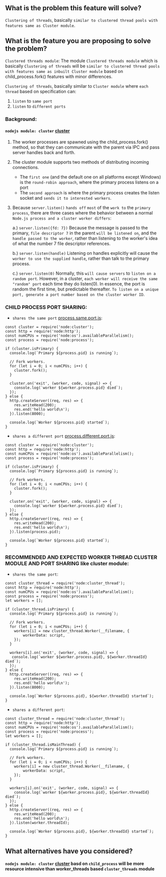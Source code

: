 ## What is the problem this feature will solve?

`Clustering of threads`, basically `similar to clustered thread pools with features same as Cluster module`.


## What is the feature you are proposing to solve the problem?

`Clustered threads module`: The module `Clustered threads module` which is basically `Clustering of threads` will be `similar to clustered thread pools with features same as inbuilt Cluster module` based on child_process.fork() features with minor differences.


`Clustering of threads`, basically similar to `Cluster module` where `each thread` based on specification can: 

1. `listen` to `same port`
2. `listen` to `different ports`


### Background: 


#### `nodejs module: cluster` [cluster](https://nodejs.org/api/cluster.html#how-it-works)

1. The worker processes are spawned using the child_process.fork() method, so that they can communicate with the parent via IPC and pass server handles back and forth. 
2. The cluster module supports two methods of distributing incoming connections. 
    * The `first one` (and the default one on all platforms except Windows) is the `round-robin approach`, where the primary process listens on a port
    * The `second approach` is where the primary process creates the listen socket and `sends it to interested workers`.

3. Because `server.listen()` `hands off` `most` of the `work to` the `primary process`, there are three cases where the behavior between a normal `Node.js process and a cluster worker differs`:

    a.) `server.listen({fd: 7})` Because the message is passed to the primary, `file descriptor 7` in the parent `will be listened on`, and the `handle passed to the worker`, rather than listening to the worker's idea of what the number 7 file descriptor references.

    b.) `server.listen(handle)` Listening on handles explicitly will cause the `worker to use the supplied handle`, rather than talk to the primary process.
    
    c.) `server.listen(0)` Normally, this `will cause servers` to `listen on a random port`. However, in a cluster, `each worker will receive the same "random" port` each time they do listen(0). In essence, the port is random the first time, but predictable thereafter. `To listen on a unique port, generate a port number based on the cluster worker ID`.

### CHILD PROCESS PORT SHARING: 

* `shares the same port` [process.same.port.js](https://github.com/ganeshkbhat/loadbalancer/blob/d9e0d5fca5c47e940c483cfdc336e12aeeb437eb/demos/process.same.port.js):
```
const cluster = require('node:cluster');
const http = require('node:http');
const numCPUs = require('node:os').availableParallelism();
const process = require('node:process');

if (cluster.isPrimary) {
  console.log(`Primary ${process.pid} is running`);

  // Fork workers.
  for (let i = 0; i < numCPUs; i++) {
    cluster.fork();
  }

  cluster.on('exit', (worker, code, signal) => {
    console.log(`worker ${worker.process.pid} died`);
  });
} else {
  http.createServer((req, res) => {
    res.writeHead(200);
    res.end('hello world\n');
  }).listen(8000);

  console.log(`Worker ${process.pid} started`);
}
```


* `shares a different port` [process.different.port.js](https://github.com/ganeshkbhat/loadbalancer/blob/d9e0d5fca5c47e940c483cfdc336e12aeeb437eb/demos/process.different.port.js):
```
const cluster = require('node:cluster');
const http = require('node:http');
const numCPUs = require('node:os').availableParallelism();
const process = require('node:process');

if (cluster.isPrimary) {
  console.log(`Primary ${process.pid} is running`);

  // Fork workers.
  for (let i = 0; i < numCPUs; i++) {
    cluster.fork();
  }

  cluster.on('exit', (worker, code, signal) => {
    console.log(`worker ${worker.process.pid} died`);
  });
} else {
  http.createServer((req, res) => {
    res.writeHead(200);
    res.end('hello world\n');
  }).listen(process.pid);

  console.log(`Worker ${process.pid} started`);
}
```


### RECOMMENDED AND EXPECTED WORKER THREAD CLUSTER MODULE AND PORT SHARING like cluster module: 

* `shares the same port`:

```
const cluster_thread = require('node:cluster_thread');
const http = require('node:http');
const numCPUs = require('node:os').availableParallelism();
const process = require('node:process');
let workers = [];

if (cluster_thread.isPrimary) {
  console.log(`Primary ${process.pid} is running`);

  // Fork workers.
  for (let i = 0; i < numCPUs; i++) {
    workers[i] = new cluster_thread.Worker(__filename, {
        workerData: script,
    });
  }

  workers[i].on('exit', (worker, code, signal) => {
   console.log(`worker ${worker.process.pid}, ${worker.threadId} died`);
  });
} else {
  http.createServer((req, res) => {
    res.writeHead(200);
    res.end('hello world\n');
  }).listen(8000);

  console.log(`Worker ${process.pid}, ${worker.threadId} started`);
}
```


* `shares a different port`:
```
const cluster_thread = require('node:cluster_thread');
const http = require('node:http');
const numCPUs = require('node:os').availableParallelism();
const process = require('node:process');
let workers = [];

if (cluster_thread.isMainThread) {
  console.log(`Primary ${process.pid} is running`);

  // Fork workers.
  for (let i = 0; i < numCPUs; i++) {
    workers[i] = new cluster_thread.Worker(__filename, {
        workerData: script,
    });
  }

  workers[i].on('exit', (worker, code, signal) => {
    console.log(`worker ${worker.process.pid}, ${worker.threadId} died`);
  });
} else {
  http.createServer((req, res) => {
    res.writeHead(200);
    res.end('hello world\n');
  }).listen(worker.threadId);

  console.log(`Worker ${process.pid}, ${worker.threadId} started`);
}
```


## What alternatives have you considered?

#### `nodejs module: cluster` [cluster](https://nodejs.org/api/cluster.html#how-it-works) basd on `child_process` will be more resource intensive than worker_threads based `cluster_threads` module
